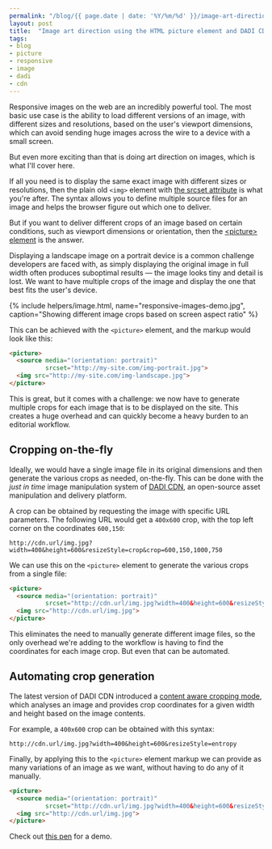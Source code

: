 ```yaml
---
permalink: "/blog/{{ page.date | date: '%Y/%m/%d' }}/image-art-direction-using-html-picture-element-dadi-cdn.html"
layout: post
title:  "Image art direction using the HTML picture element and DADI CDN"
tags:
- blog
- picture
- responsive
- image
- dadi
- cdn
---
```

Responsive images on the web are an incredibly powerful tool. The most basic use case is the ability to load different versions of an image, with different sizes and resolutions, based on the user's viewport dimensions, which can avoid sending huge images across the wire to a device with a small screen.

But even more exciting than that is doing art direction on images, which is what I'll cover here.<!--more-->

If all you need is to display the same exact image with different sizes or resolutions, then the plain old `<img>` element with [the srcset attribute](https://css-tricks.com/responsive-images-youre-just-changing-resolutions-use-srcset/) is what you're after. The syntax allows you to define multiple source files for an image and helps the browser figure out which one to deliver.

But if you want to deliver different crops of an image based on certain conditions, such as viewport dimensions or orientation, then the [&lt;picture&gt; element](https://developer.mozilla.org/en/docs/Web/HTML/Element/picture) is the answer.

Displaying a landscape image on a portrait device is a common challenge developers are faced with, as simply displaying the original image in full width often produces suboptimal results — the image looks tiny and detail is lost. We want to have multiple crops of the image and display the one that best fits the user's device.

{% include helpers/image.html, name="responsive-images-demo.jpg", caption="Showing different image crops based on screen aspect ratio" %}

This can be achieved with the `<picture>` element, and the markup would look like this:

```html
<picture>
  <source media="(orientation: portrait)" 
          srcset="http://my-site.com/img-portrait.jpg">
  <img src="http://my-site.com/img-landscape.jpg">
</picture>
```

This is great, but it comes with a challenge: we now have to generate multiple crops for each image that is to be displayed on the site. This creates a huge overhead and can quickly become a heavy burden to an editorial workflow.

## Cropping on-the-fly

Ideally, we would have a single image file in its original dimensions and then generate the various crops as needed, on-the-fly. This can be done with the *just in time* image manipulation system of [DADI CDN](https://github.com/dadi/cdn), an open-source asset manipulation and delivery platform.

A crop can be obtained by requesting the image with specific URL parameters. The following URL would get a `400x600` crop, with the top left corner on the coordinates `600,150`:

`http://cdn.url/img.jpg?width=400&height=600&resizeStyle=crop&crop=600,150,1000,750`

We can use this on the `<picture>` element to generate the various crops from a single file:

```html
<picture>
  <source media="(orientation: portrait)" 
          srcset="http://cdn.url/img.jpg?width=400&height=600&resizeStyle=crop&crop=600,150,1000,750">
  <img src="http://cdn.url/img.jpg">
</picture>
```

This eliminates the need to manually generate different image files, so the only overhead we're adding to the workflow is having to find the coordinates for each image crop. But even that can be automated.

## Automating crop generation

The latest version of DADI CDN introduced a [content aware cropping mode](https://github.com/dadi/cdn/pull/50), which analyses an image and provides crop coordinates for a given width and height based on the image contents.

For example, a `400x600` crop can be obtained with this syntax:

`http://cdn.url/img.jpg?width=400&height=600&resizeStyle=entropy`

Finally, by applying this to the `<picture>` element markup we can provide as many variations of an image as we want, without having to do any of it manually.

```html
<picture>
  <source media="(orientation: portrait)" 
          srcset="http://cdn.url/img.jpg?width=400&height=600&resizeStyle=entropy">
  <img src="http://cdn.url/img.jpg">
</picture>
```

Check out [this pen](http://codepen.io/eduardoboucas/full/ZOApOK/) for a demo.<!--tomb-->
